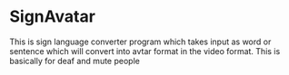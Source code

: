 # SignAvatar
This is sign language converter program which takes input as word or sentence which will convert into avtar format in the video format.
This is basically for deaf and mute people
